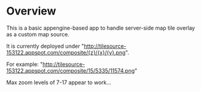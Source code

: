 # Overview
This is a basic appengine-based app to handle server-side map tile overlay as a custom map source.

It is currently deployed under "http://tilesource-153122.appspot.com/composite/{z}/{x}/{y}.png".

For example: "http://tilesource-153122.appspot.com/composite/15/5335/11574.png"

Max zoom levels of 7-17 appear to work...